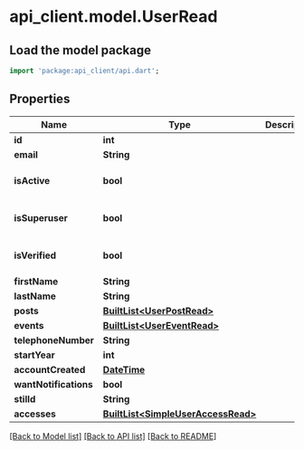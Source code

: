 # api_client.model.UserRead

## Load the model package
```dart
import 'package:api_client/api.dart';
```

## Properties
Name | Type | Description | Notes
------------ | ------------- | ------------- | -------------
**id** | **int** |  | 
**email** | **String** |  | 
**isActive** | **bool** |  | [optional] [default to true]
**isSuperuser** | **bool** |  | [optional] [default to false]
**isVerified** | **bool** |  | [optional] [default to false]
**firstName** | **String** |  | 
**lastName** | **String** |  | 
**posts** | [**BuiltList&lt;UserPostRead&gt;**](UserPostRead.md) |  | 
**events** | [**BuiltList&lt;UserEventRead&gt;**](UserEventRead.md) |  | 
**telephoneNumber** | **String** |  | 
**startYear** | **int** |  | 
**accountCreated** | [**DateTime**](DateTime.md) |  | 
**wantNotifications** | **bool** |  | 
**stilId** | **String** |  | [optional] 
**accesses** | [**BuiltList&lt;SimpleUserAccessRead&gt;**](SimpleUserAccessRead.md) |  | 

[[Back to Model list]](../README.md#documentation-for-models) [[Back to API list]](../README.md#documentation-for-api-endpoints) [[Back to README]](../README.md)


